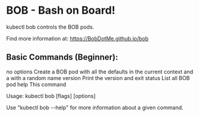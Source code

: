 # BOB - Bash on Board!

kubectl bob controls the BOB pods.

Find more information at: https://BobDotMe.github.io/bob

## Basic Commands (Beginner):
  no options     Create a BOB pod with all the defaults in the current context and a with a random name
  version        Print the version and exit
  status         List all BOB pod
  help           This command

Usage:
  kubectl bob [flags] [options]

Use "kubectl bob <command> --help" for more information about a given command.

<!--stackedit_data:
eyJoaXN0b3J5IjpbMTQ0MTAwMTQ0Ml19
-->